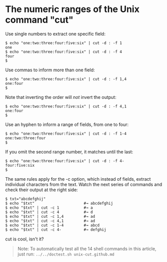 The numeric ranges of the Unix command "cut"
============================================

Use single numbers to extract one specific field:

```
$ echo "one:two:three:four:five:six" | cut -d : -f 1
one
$ echo "one:two:three:four:five:six" | cut -d : -f 4
four
$
```

Use commas to inform more than one field:

```
$ echo "one:two:three:four:five:six" | cut -d : -f 1,4
one:four
$
```

Note that inverting the order will *not* invert the output:

```
$ echo "one:two:three:four:five:six" | cut -d : -f 4,1
one:four
$
```

Use an hyphen to inform a range of fields, from one to four:

```
$ echo "one:two:three:four:five:six" | cut -d : -f 1-4
one:two:three:four
$
```

If you omit the second range number, it matches until the last:

```
$ echo "one:two:three:four:five:six" | cut -d : -f 4-
four:five:six
$
```

The same rules apply for the -c option, which instead of fields,
extract individual characters from the text. Watch the next
series of commands and check their output at the right side:

```
$ txt="abcdefghij"
$ echo "$txt"                      #→ abcdefghij
$ echo "$txt" | cut -c 1           #→ a
$ echo "$txt" | cut -c 4           #→ d
$ echo "$txt" | cut -c 1,4         #→ ad
$ echo "$txt" | cut -c 4,1         #→ ad
$ echo "$txt" | cut -c 1-4         #→ abcd
$ echo "$txt" | cut -c 4-          #→ defghij
```

cut is cool, isn't it?

> Note: To automatically test all the 14 shell commands in this
> article, just run: `../../doctest.sh unix-cut.github.md`
